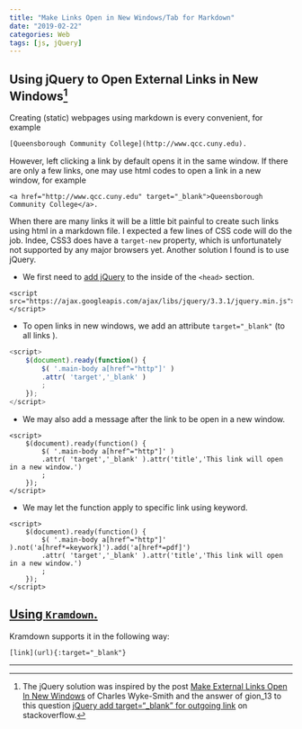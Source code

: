 ```yaml
---
title: "Make Links Open in New Windows/Tab for Markdown"
date: "2019-02-22"
categories: Web
tags: [js, jQuery]
---
```


## Using jQuery to Open External Links in New Windows[^1]

Creating (static) webpages using markdown is every convenient, for example

```html
[Queensborough Community College](http://www.qcc.cuny.edu).
```

However, left clicking a link by default opens it in the same window. If there are only a few links, one may use html codes to open a link in a new window, for example

```
<a href="http://www.qcc.cuny.edu" target="_blank">Queensborough Community College</a>.
```

When there are many links it will be a little bit painful to create such links using html in a markdown file. I expected a few lines of CSS code will do the job. Indee, CSS3 does have a `target-new` property, which is unfortunately not supported by any major browsers yet. Another solution I found is to use jQuery.

- We first need to [add jQuery](https://www.w3schools.com/jquery/jquery_get_started.asp) to the inside of the `<head>` section.

```
<script src="https://ajax.googleapis.com/ajax/libs/jquery/3.3.1/jquery.min.js"></script>
```

- To open links in new windows, we add an attribute `target="_blank"` (to all links ).

```js
<script>
  	$(document).ready(function() {
  		$( '.main-body a[href^="http"]' )
        .attr( 'target','_blank' )
  		;
  	});
</script>
```

- We may also add a message after the link to be open in a new window.

```
<script>
  	$(document).ready(function() {
  		$( '.main-body a[href^="http"]' )
        .attr( 'target','_blank' ).attr('title','This link will open in a new window.')
  		;
  	});
</script>
```

- We may let the function apply to specific link using keyword.

```
<script>
  	$(document).ready(function() {
  		$( '.main-body a[href^="http"]' ).not('a[href*=keywork]').add('a[href*=pdf]')
        .attr( 'target','_blank' ).attr('title','This link will open in a new window.')
  		;
  	});
</script>
```

## [Using `Kramdown`.](https://stackoverflow.com/questions/4425198/can-i-create-links-with-target-blank-in-markdown)

Kramdown supports it in the following way:

```
[link](url){:target="_blank"}
```

---
[^1]: The jQuery solution was inspired by the post [Make External Links Open In New Windows](http://www.stylinwithcss.com/blog/post.php?s=2013-02-11-make-external-links-open-in-new-windows) of Charles Wyke-Smith and the answer of gion_13 to this question [jQuery add target=“\_blank” for outgoing link](https://stackoverflow.com/questions/7901679/jquery-add-target-blank-for-outgoing-link?noredirect=1&lq=1) on stackoverflow.
